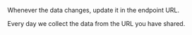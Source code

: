 Whenever the data changes, update it in the endpoint URL.

Every day we collect the data from the URL you have shared.
